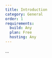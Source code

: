 ```yaml
---
title: Introduction
category: General
order: 1
requirements:
  build: Any
  plan: Free
  hosting: Any
---
```


...
